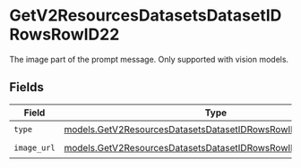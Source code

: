 # GetV2ResourcesDatasetsDatasetIDRowsRowID22

The image part of the prompt message. Only supported with vision models.


## Fields

| Field                                                                                                                                | Type                                                                                                                                 | Required                                                                                                                             | Description                                                                                                                          |
| ------------------------------------------------------------------------------------------------------------------------------------ | ------------------------------------------------------------------------------------------------------------------------------------ | ------------------------------------------------------------------------------------------------------------------------------------ | ------------------------------------------------------------------------------------------------------------------------------------ |
| `type`                                                                                                                               | [models.GetV2ResourcesDatasetsDatasetIDRowsRowID2ResourcesType](../models/getv2resourcesdatasetsdatasetidrowsrowid2resourcestype.md) | :heavy_check_mark:                                                                                                                   | N/A                                                                                                                                  |
| `image_url`                                                                                                                          | [models.GetV2ResourcesDatasetsDatasetIDRowsRowID2ImageURL](../models/getv2resourcesdatasetsdatasetidrowsrowid2imageurl.md)           | :heavy_check_mark:                                                                                                                   | N/A                                                                                                                                  |